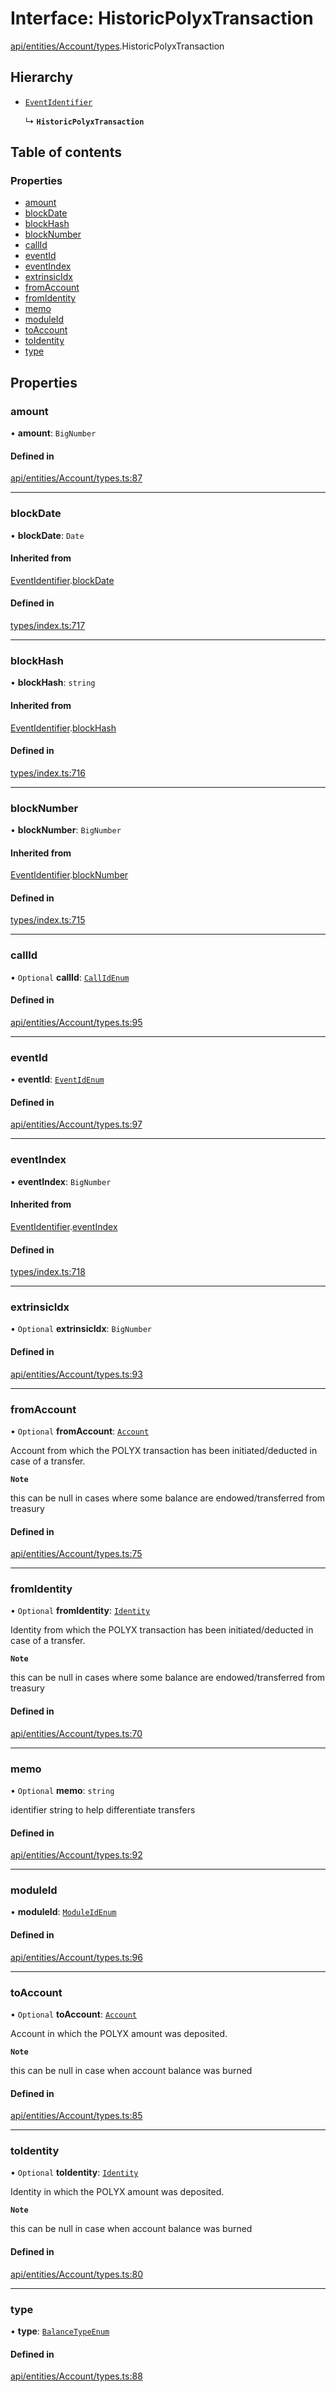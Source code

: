 # Interface: HistoricPolyxTransaction

[api/entities/Account/types](../wiki/api.entities.Account.types).HistoricPolyxTransaction

## Hierarchy

- [`EventIdentifier`](../wiki/types.EventIdentifier)

  ↳ **`HistoricPolyxTransaction`**

## Table of contents

### Properties

- [amount](../wiki/api.entities.Account.types.HistoricPolyxTransaction#amount)
- [blockDate](../wiki/api.entities.Account.types.HistoricPolyxTransaction#blockdate)
- [blockHash](../wiki/api.entities.Account.types.HistoricPolyxTransaction#blockhash)
- [blockNumber](../wiki/api.entities.Account.types.HistoricPolyxTransaction#blocknumber)
- [callId](../wiki/api.entities.Account.types.HistoricPolyxTransaction#callid)
- [eventId](../wiki/api.entities.Account.types.HistoricPolyxTransaction#eventid)
- [eventIndex](../wiki/api.entities.Account.types.HistoricPolyxTransaction#eventindex)
- [extrinsicIdx](../wiki/api.entities.Account.types.HistoricPolyxTransaction#extrinsicidx)
- [fromAccount](../wiki/api.entities.Account.types.HistoricPolyxTransaction#fromaccount)
- [fromIdentity](../wiki/api.entities.Account.types.HistoricPolyxTransaction#fromidentity)
- [memo](../wiki/api.entities.Account.types.HistoricPolyxTransaction#memo)
- [moduleId](../wiki/api.entities.Account.types.HistoricPolyxTransaction#moduleid)
- [toAccount](../wiki/api.entities.Account.types.HistoricPolyxTransaction#toaccount)
- [toIdentity](../wiki/api.entities.Account.types.HistoricPolyxTransaction#toidentity)
- [type](../wiki/api.entities.Account.types.HistoricPolyxTransaction#type)

## Properties

### amount

• **amount**: `BigNumber`

#### Defined in

[api/entities/Account/types.ts:87](https://github.com/PolymeshAssociation/polymesh-sdk/blob/07b115c8/src/api/entities/Account/types.ts#L87)

___

### blockDate

• **blockDate**: `Date`

#### Inherited from

[EventIdentifier](../wiki/types.EventIdentifier).[blockDate](../wiki/types.EventIdentifier#blockdate)

#### Defined in

[types/index.ts:717](https://github.com/PolymeshAssociation/polymesh-sdk/blob/07b115c8/src/types/index.ts#L717)

___

### blockHash

• **blockHash**: `string`

#### Inherited from

[EventIdentifier](../wiki/types.EventIdentifier).[blockHash](../wiki/types.EventIdentifier#blockhash)

#### Defined in

[types/index.ts:716](https://github.com/PolymeshAssociation/polymesh-sdk/blob/07b115c8/src/types/index.ts#L716)

___

### blockNumber

• **blockNumber**: `BigNumber`

#### Inherited from

[EventIdentifier](../wiki/types.EventIdentifier).[blockNumber](../wiki/types.EventIdentifier#blocknumber)

#### Defined in

[types/index.ts:715](https://github.com/PolymeshAssociation/polymesh-sdk/blob/07b115c8/src/types/index.ts#L715)

___

### callId

• `Optional` **callId**: [`CallIdEnum`](../wiki/types.CallIdEnum)

#### Defined in

[api/entities/Account/types.ts:95](https://github.com/PolymeshAssociation/polymesh-sdk/blob/07b115c8/src/api/entities/Account/types.ts#L95)

___

### eventId

• **eventId**: [`EventIdEnum`](../wiki/types.EventIdEnum)

#### Defined in

[api/entities/Account/types.ts:97](https://github.com/PolymeshAssociation/polymesh-sdk/blob/07b115c8/src/api/entities/Account/types.ts#L97)

___

### eventIndex

• **eventIndex**: `BigNumber`

#### Inherited from

[EventIdentifier](../wiki/types.EventIdentifier).[eventIndex](../wiki/types.EventIdentifier#eventindex)

#### Defined in

[types/index.ts:718](https://github.com/PolymeshAssociation/polymesh-sdk/blob/07b115c8/src/types/index.ts#L718)

___

### extrinsicIdx

• `Optional` **extrinsicIdx**: `BigNumber`

#### Defined in

[api/entities/Account/types.ts:93](https://github.com/PolymeshAssociation/polymesh-sdk/blob/07b115c8/src/api/entities/Account/types.ts#L93)

___

### fromAccount

• `Optional` **fromAccount**: [`Account`](../wiki/api.entities.Account.Account)

Account from which the POLYX transaction has been initiated/deducted in case of a transfer.

**`Note`**

 this can be null in cases where some balance are endowed/transferred from treasury

#### Defined in

[api/entities/Account/types.ts:75](https://github.com/PolymeshAssociation/polymesh-sdk/blob/07b115c8/src/api/entities/Account/types.ts#L75)

___

### fromIdentity

• `Optional` **fromIdentity**: [`Identity`](../wiki/api.entities.Identity.Identity)

Identity from which the POLYX transaction has been initiated/deducted in case of a transfer.

**`Note`**

 this can be null in cases where some balance are endowed/transferred from treasury

#### Defined in

[api/entities/Account/types.ts:70](https://github.com/PolymeshAssociation/polymesh-sdk/blob/07b115c8/src/api/entities/Account/types.ts#L70)

___

### memo

• `Optional` **memo**: `string`

identifier string to help differentiate transfers

#### Defined in

[api/entities/Account/types.ts:92](https://github.com/PolymeshAssociation/polymesh-sdk/blob/07b115c8/src/api/entities/Account/types.ts#L92)

___

### moduleId

• **moduleId**: [`ModuleIdEnum`](../wiki/types.ModuleIdEnum)

#### Defined in

[api/entities/Account/types.ts:96](https://github.com/PolymeshAssociation/polymesh-sdk/blob/07b115c8/src/api/entities/Account/types.ts#L96)

___

### toAccount

• `Optional` **toAccount**: [`Account`](../wiki/api.entities.Account.Account)

Account in which the POLYX amount was deposited.

**`Note`**

 this can be null in case when account balance was burned

#### Defined in

[api/entities/Account/types.ts:85](https://github.com/PolymeshAssociation/polymesh-sdk/blob/07b115c8/src/api/entities/Account/types.ts#L85)

___

### toIdentity

• `Optional` **toIdentity**: [`Identity`](../wiki/api.entities.Identity.Identity)

Identity in which the POLYX amount was deposited.

**`Note`**

 this can be null in case when account balance was burned

#### Defined in

[api/entities/Account/types.ts:80](https://github.com/PolymeshAssociation/polymesh-sdk/blob/07b115c8/src/api/entities/Account/types.ts#L80)

___

### type

• **type**: [`BalanceTypeEnum`](../wiki/types.BalanceTypeEnum)

#### Defined in

[api/entities/Account/types.ts:88](https://github.com/PolymeshAssociation/polymesh-sdk/blob/07b115c8/src/api/entities/Account/types.ts#L88)
